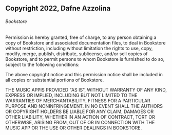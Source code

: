 ## Copyright 2022, Dafne Azzolina

###### Bookstore

Permission is hereby granted, free of charge, to any person obtaining a copy of Bookstore and associated documentation files, to deal in Bookstore without restriction, including without limitation the rights to use, copy, modify, merge, publish, distribute, sublicense, and/or sell copies of Bookstore, and to permit persons to whom Bookstore is furnished to do so, subject to the following conditions:

The above copyright notice and this permission notice shall be included in all copies or substantial portions of Bookstore.

THE MUSIC APPIS PROVIDED "AS IS", WITHOUT WARRANTY OF ANY KIND, EXPRESS OR IMPLIED, INCLUDING BUT NOT LIMITED TO THE WARRANTIES OF MERCHANTABILITY, FITNESS FOR A PARTICULAR PURPOSE AND NONINFRINGEMENT. IN NO EVENT SHALL THE AUTHORS OR COPYRIGHT HOLDERS BE LIABLE FOR ANY CLAIM, DAMAGES OR OTHER LIABILITY, WHETHER IN AN ACTION OF CONTRACT, TORT OR OTHERWISE, ARISING FROM, OUT OF OR IN CONNECTION WITH THE MUSIC APP OR THE USE OR OTHER DEALINGS IN BOOKSTORE.